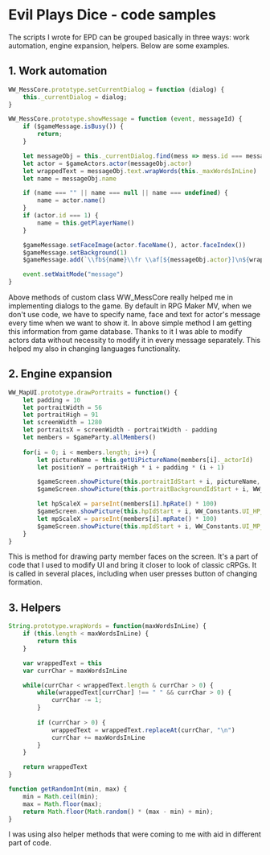 # Evil Plays Dice - code samples
The scripts I wrote for EPD can be grouped basically in three ways: work automation, engine expansion, helpers. Below are some examples.

## 1. Work automation 
```javascript
WW_MessCore.prototype.setCurrentDialog = function (dialog) {
    this._currentDialog = dialog;
}

WW_MessCore.prototype.showMessage = function (event, messageId) {
    if ($gameMessage.isBusy()) {
        return;
    }

    let messageObj = this._currentDialog.find(mess => mess.id === messageId)
    let actor = $gameActors.actor(messageObj.actor)
    let wrappedText = messageObj.text.wrapWords(this._maxWordsInLine)
    let name = messageObj.name

    if (name === "" || name === null || name === undefined) {
        name = actor.name()
    }
    if (actor.id === 1) {
        name = this.getPlayerName()
    }

    $gameMessage.setFaceImage(actor.faceName(), actor.faceIndex())
    $gameMessage.setBackground(1)
    $gameMessage.add(`\\fb${name}\\fr \\af[${messageObj.actor}]\n${wrappedText}`)

    event.setWaitMode("message")
}
```
Above methods of custom class WW_MessCore really helped me in implementing dialogs to the game. By default in RPG Maker MV, when we don't use code, we have to specify name, face and text for actor's message every time when we want to show it. In above simple method I am getting this information from game database. Thanks to it I was able to modify actors data without necessity to modify it in every message separately. This helped my also in changing languages functionality. 

## 2. Engine expansion
```javascript
WW_MapUI.prototype.drawPortraits = function() {
    let padding = 10
    let portraitWidth = 56
    let portraitHigh = 91
    let screenWidth = 1280
    let portraitsX = screenWidth - portraitWidth - padding
    let members = $gameParty.allMembers()
    
    for(i = 0; i < members.length; i++) {
        let pictureName = this.getUiPictureName(members[i]._actorId)
        let positionY = portraitHigh * i + padding * (i + 1)

        $gameScreen.showPicture(this.portraitIdStart + i, pictureName, 0, portraitsX, positionY, 100, 100, 255, 0)
        $gameScreen.showPicture(this.portraitBackgroundIdStart + i, WW_Constants.UI_PORTRAIT_BACKGROUND, 0, portraitsX - 5, positionY - 5, 100, 100, 255, 0)

        let hpScaleX = parseInt(members[i].hpRate() * 100)
        $gameScreen.showPicture(this.hpIdStart + i, WW_Constants.UI_HP_BAR, 0, portraitsX, positionY + portraitHigh - 14, hpScaleX, 100, 255, 0)
        let mpScaleX = parseInt(members[i].mpRate() * 100)
        $gameScreen.showPicture(this.mpIdStart + i, WW_Constants.UI_MP_BAR, 0, portraitsX, positionY + portraitHigh - 7, mpScaleX, 100, 255, 0)
    }
}
```
This is method for drawing party member faces on the screen. It's a part of code that I used to modify UI and bring it closer to look of classic cRPGs. It is called in several places, including when user presses button of changing formation. 

## 3. Helpers 
```javascript
String.prototype.wrapWords = function(maxWordsInLine) {
    if (this.length < maxWordsInLine) { 
        return this
    }

    var wrappedText = this
    var currChar = maxWordsInLine

    while(currChar < wrappedText.length & currChar > 0) {
        while(wrappedText[currChar] !== " " && currChar > 0) {
            currChar -= 1;
        }
        
        if (currChar > 0) {
            wrappedText = wrappedText.replaceAt(currChar, "\n")
            currChar += maxWordsInLine
        }
    }

    return wrappedText
}

function getRandomInt(min, max) {
    min = Math.ceil(min);
    max = Math.floor(max);
    return Math.floor(Math.random() * (max - min) + min); 
}
```
I was using also helper methods that were coming to me with aid in different part of code.
